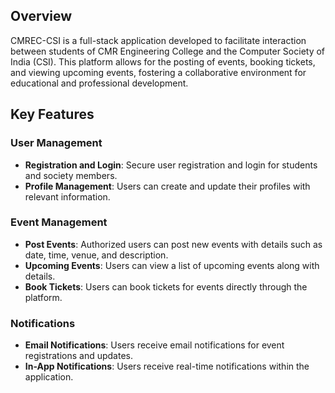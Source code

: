 
<h2>Overview</h2>
<p>
    CMREC-CSI is a full-stack application developed to facilitate interaction between students of CMR Engineering College and the Computer Society of India (CSI). This platform allows for the posting of events, booking tickets, and viewing upcoming events, fostering a collaborative environment for educational and professional development.
</p>

<h2>Key Features</h2>
<h3>User Management</h3>
<ul>
    <li><strong>Registration and Login</strong>: Secure user registration and login for students and society members.</li>
    <li><strong>Profile Management</strong>: Users can create and update their profiles with relevant information.</li>
</ul>

<h3>Event Management</h3>
<ul>
    <li><strong>Post Events</strong>: Authorized users can post new events with details such as date, time, venue, and description.</li>
    <li><strong>Upcoming Events</strong>: Users can view a list of upcoming events along with details.</li>
    <li><strong>Book Tickets</strong>: Users can book tickets for events directly through the platform.</li>
</ul>

<h3>Notifications</h3>
<ul>
    <li><strong>Email Notifications</strong>: Users receive email notifications for event registrations and updates.</li>
    <li><strong>In-App Notifications</strong>: Users receive real-time notifications within the application.</li>
</ul>
